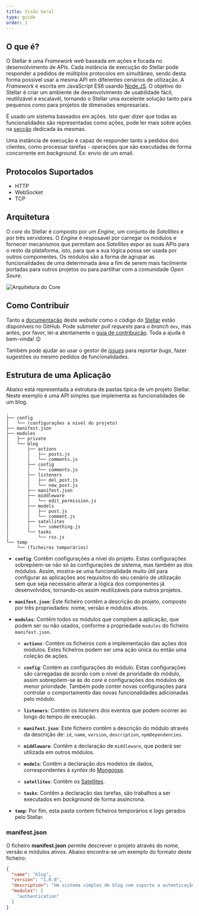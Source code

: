 ```yaml
---
title: Visão Geral
type: guide
order: 1
---
```


## O que é?

O Stellar é uma _Framework web_ baseada em ações e focada no desenvolvimento de APIs. Cada instância de execução do Stellar pode responder a pedidos de múltiplos protocolos em simultâneo, sendo desta forma possível usar a mesma API em diferentes cenários de utilização. A _Framework_ é escrita em JavaScript ES6 usando [Node.JS](https://nodejs.org/en/). O objetivo do Stellar é criar um ambiente de desenvolvimento de usabilidade fácil, reutilizável e escalavél, tornando o Stellar uma excelente solução tanto para pequenos como para projetos de dimensões empresariais.

É usado um sistema baseados em ações. Isto quer dizer que todas as funcionalidades são representadas como ações, pode ler mais sobre ações na [secção](actions.html) dedicada às mesmas.

Uma instância de execução é capaz de responder tanto a pedidos dos clientes, como processar tarefas - operações que são executadas de forma concorrente em _background_. Ex: envio de um email.

## Protocolos Suportados
* HTTP
* WebSocket
* TCP

## Arquitetura

O _core_ do Stellar é composto por um _Engine_, um conjunto de _Satellites_ e por três servidores. O _Engine_ é resposavel por carregar os módulos e fornecer mecanismos que permitam aos _Satellites_ expor as suas APIs para o resto da plataforma, isto, para que a sua lógica possa ser usada por outros componentes. Os módulos são a forma de agrupar as funcionalidades de uma determinada área a fim de serem mais facilmente portadas para outros projetos ou para partilhar com a comunidade _Open Soure_.

![Arquitetura do Core](/images/core_arch.png)

## Como Contribuir

Tanto a [documentação](https://github.com/StellarFw/pt.stellar-framework.com) deste _website_ como o código do [Stellar](https://github.com/StellarFw/stellar) estão disponíveis no GitHub. Pode submeter _pull requests_ para o _branch_ `dev`, mas antes, por favor, lei-a atentamente o [guia de contribuição](https://github.com/StellarFw/stellar/blob/dev/CONTRIBUTING.md). Toda a ajuda é bem-vinda! 😉

Também pode ajudar ao usar o gestor de [_issues_](https://github.com/StellarFw/stellar/issues) para reportar _bugs_, fazer sugestões ou mesmo pedidos de funcionalidades.

## Estrutura de uma Aplicação

Abaixo está representada a estrutura de pastas típica de um projeto Stellar. Neste exemplo é uma API simples que implementa as funcionalidades de um blog.

```
.
├── config
│   └── (configurações a nível do projeto)
├── manifest.json
├── modules
│   ├── private
│   └── blog
│       ├── actions
│       │   ├── posts.js
│       │   └── comments.js
│       ├── config
│       │   └── comments.js
│       ├── listeners
│       │   ├── del_post.js
│       │   └── new_post.js
│       ├── manifest.json
│       ├── middleware
│       │   └── edit_permission.js
│       ├── models
│       │   ├── post.js
│       │   └── comment.js
│       ├── satellites
│       │   └── something.js
│       └── tasks
│           └── rss.js
└── temp
    └── (ficheiros temporários)
```

- **`config`**: Contêm configurações a nível do projeto. Estas configurações sobrepõem-se não só às configurações de sistema, mas também as dos módulos. Assim, mostra-se uma funcionalidade muito útil para configurar as aplicações aos requisitos do seu cenário de utilização sem que seja necessário alterar a lógica dos componentes já desenvolvidos, tornando-os assim reutilizáveis para outros projetos.

- **`manifest.json`**: Este ficheiro contêm a descrição do projeto, composto por três propriedades: nome, versão e módulos ativos.

- **`modules`**: Contêm todos os módulos que compõem a aplicação, que podem ser ou não usados, conforme a propriedade `modules` do ficheiro `manifest.json`.

  - **`actions`**: Contêm os ficheiros com a implementação das ações dos módulos. Estes ficheiros podem ser uma ação única ou então uma coleção de ações.

  - **`config`**: Contém as configurações do módulo. Estas configurações são carregadas de acordo com o nível de prioridade do módulo, assim sobrepõem-se às do _core_ e configurações dos módulos de menor prioridade. Também pode conter novas configurações para controlar o comportamento das novas funcionalidades adicionadas pelo módulo.

  - **`listeners`**: Contém os _listeners_ dos eventos que podem ocorrer ao longo do tempo de execução.

  - **`manifest.json`**: Este ficheiro contêm a descrição do módulo através da descrição de: `id`, `name`, `version`, `description`, `npmDependencies`.

  - **`middleware`**: Contêm a declaração de `middleware`, que poderá ser utilizada em outros módulos.

  - **`models`**: Contêm a declaração dos modelos de dados, correspondentes à _syntax_ do [Mongoose](http://mongoosejs.com).

  - **`satellites`**: Contêm os [Satellites](satellites.html).

  - **`tasks`**: Contêm a declaração das tarefas, são trabalhos a ser executados em _background_ de forma assíncrona.

- **`temp`**: Por fim, esta pasta contem ficheiros temporários e _logs_ gerados pelo Stellar.

### manifest.json

O ficheiro **manifest.json** permite descrever o projeto através do nome, versão e módulos ativos. Abaixo encontra-se um exemplo do formato deste ficheiro:

```json
{
  "name": "blog",
  "version": "1.0.0",
  "description": "Um sistema simples de blog com suporte a autenticação",
  "modules": [
    "authentication"
  ]
}
```
